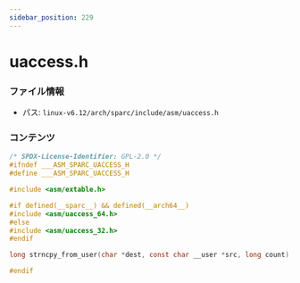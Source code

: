 ```yaml
---
sidebar_position: 229
---
```

# uaccess.h

### ファイル情報

- パス: `linux-v6.12/arch/sparc/include/asm/uaccess.h`

### コンテンツ

```h
/* SPDX-License-Identifier: GPL-2.0 */
#ifndef ___ASM_SPARC_UACCESS_H
#define ___ASM_SPARC_UACCESS_H

#include <asm/extable.h>

#if defined(__sparc__) && defined(__arch64__)
#include <asm/uaccess_64.h>
#else
#include <asm/uaccess_32.h>
#endif

long strncpy_from_user(char *dest, const char __user *src, long count);

#endif

```
